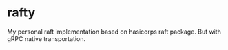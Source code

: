 # rafty
My personal raft implementation based on hasicorps raft package.
But with gRPC native transportation.